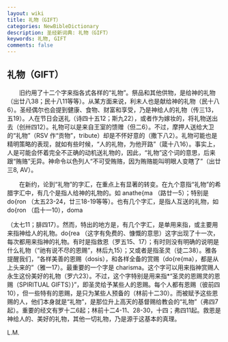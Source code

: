 ```yaml
---
layout: wiki
title: 礼物（GIFT）
categories: NewBibleDictionary
description: 圣经新词典: 礼物（GIFT）
keywords: 礼物, GIFT
comments: false
---
```


## 礼物（GIFT）

　　旧约用了十二个字来指各式各样的“礼物”。祭品和其他供物，是给神的礼物（出廿八38；民十八11等等）。从某方面来说，利未人也是献给神的礼物（民十八6）。圣经偶尔也会提到健康、食物、财富和享受，乃是神给人的礼物（传三13，五19）。人在节日会送礼（诗四十五12；斯九22），或者作为嫁妆的，将礼物送出去（创卅四12）。礼物可以是来自王室的馈赠（但二6）。不过，摩押人送给大卫的“礼物”（RSV 作“贡物”，tribute）却是不怀好意的（撒下八2）。礼物可能也是精明策略的表现，就如有些时候，“人的礼物，为他开路”（箴十八16）。事实上，人是可能会怀着完全不正确的动机送礼物的，因此，“礼物”这个词的意思，后来跟“贿赂”无异。神命令以色列人“不可受贿赂，因为贿赂能叫明眼人变瞎了”（出廿三8, AV）。

　　在新约，论到“礼物”的字汇，在重点上有显著的转变。在九个意指“礼物”的希腊字汇中，有几个是指人给神的礼物的。如 anathe{ma （路廿一5）；特别是 do{ron （太五23-24，廿三18-19等等）。也有几个字汇，是指人互送的礼物，如 do{ron （启十一10），doma

（太七11；腓四17）。然而，特出的地方是，有几个字汇，是单用来指，或主要用来指神给人的礼物。do{rea （这字有免费的、慷慨的意思）这字出现了十一次，每次都用来指神的礼物。有时是指救恩（罗五15、17）；有时则没有明确的说明是什么礼物（“祂有说不尽的恩赐”，林后九15）；又或者是指圣灵（徒二38）。雅各提醒我们，“各样美善的恩赐（dosis），和各样全备的赏赐（do{re{ma），都是从上头来的”（雅一17）。最重要的一个字是 charisma。这个字可以用来指神赏赐人永生这份美好的礼物（罗六23）。不过，这个字特别是用来指*“圣灵的恩赐灵的恩赐（SPIRITUAL GIFTS）}”，即圣灵给予某些人的恩赐。每个人都有恩赐（彼前四10），但一些特有的恩赐，是只为某些人预备的（林前十二30）。而被赋予这些恩赐的人，他们本身就是“礼物”，是那位升上高天的基督赐给教会的“礼物”（弗四7起）。重要的经文有罗十二6起；林前十二4-11、28-30，十四；弗四11起。救恩是神给人的、美好的礼物，其他一切礼物，乃是源于这基本的真理。

L.M.








